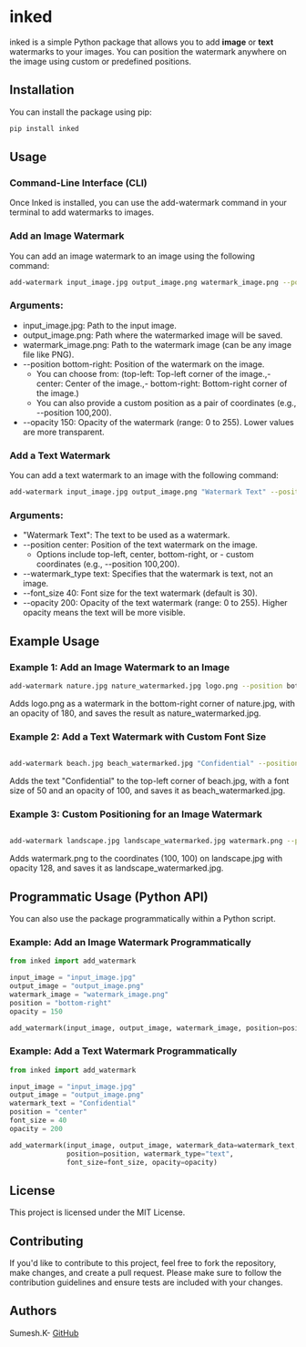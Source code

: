 # inked

inked is a simple Python package that allows you to add **image** or **text** watermarks to your images. You can position the watermark anywhere on the image using custom or predefined positions.

## Installation

You can install the package using pip:

```bash
pip install inked
```
## Usage

### Command-Line Interface (CLI)
Once Inked is installed, you can use the add-watermark command in your terminal to add watermarks to images.

### Add an Image Watermark
You can add an image watermark to an image using the following command:

```bash
add-watermark input_image.jpg output_image.png watermark_image.png --position bottom-right --opacity 150
```

### Arguments:

- input_image.jpg: Path to the input image.
- output_image.png: Path where the watermarked image will be saved.
- watermark_image.png: Path to the watermark image (can be any image file like PNG).
- --position bottom-right: Position of the watermark on the image.
    -  You can choose from:
   (top-left: Top-left corner of the image.,- center: Center of the image.,- bottom-right: Bottom-right corner of the image.)
    - You can also provide a custom position as a pair of coordinates (e.g., --position 100,200).
- --opacity 150: Opacity of the watermark (range: 0 to 255). Lower values are more transparent.

### Add a Text Watermark
You can add a text watermark to an image with the following command:

```bash
add-watermark input_image.jpg output_image.png "Watermark Text" --position center --watermark_type text --font_size 40 --opacity 200
```
### Arguments:

- "Watermark Text": The text to be used as a watermark.
- --position center: Position of the text watermark on the image.
    - Options include top-left, center, bottom-right, or - custom coordinates (e.g., --position 100,200).
- --watermark_type text: Specifies that the watermark is text, not an image.
- --font_size 40: Font size for the text watermark (default is 30).
- --opacity 200: Opacity of the text watermark (range: 0 to 255). Higher opacity means the text will be more visible.

## Example Usage
### Example 1: Add an Image Watermark to an Image

```bash
add-watermark nature.jpg nature_watermarked.jpg logo.png --position bottom-right --opacity 180
```
Adds logo.png as a watermark in the bottom-right corner of nature.jpg, with an opacity of 180, and saves the result as nature_watermarked.jpg.

### Example 2: Add a Text Watermark with Custom Font Size

```bash

add-watermark beach.jpg beach_watermarked.jpg "Confidential" --position top-left --watermark_type text --font_size 50 --opacity 100
```
Adds the text "Confidential" to the top-left corner of beach.jpg, with a font size of 50 and an opacity of 100, and saves it as beach_watermarked.jpg.

### Example 3: Custom Positioning for an Image Watermark

``` bash

add-watermark landscape.jpg landscape_watermarked.jpg watermark.png --position 100,100 --opacity 128

```

Adds watermark.png to the coordinates (100, 100) on landscape.jpg with opacity 128, and saves it as landscape_watermarked.jpg.

## Programmatic Usage (Python API)
You can also use the package programmatically within a Python script.

### Example: Add an Image Watermark Programmatically

``` python
from inked import add_watermark

input_image = "input_image.jpg"
output_image = "output_image.png"
watermark_image = "watermark_image.png"
position = "bottom-right"
opacity = 150

add_watermark(input_image, output_image, watermark_image, position=position, opacity=opacity)


```

### Example: Add a Text Watermark Programmatically

``` python
from inked import add_watermark

input_image = "input_image.jpg"
output_image = "output_image.png"
watermark_text = "Confidential"
position = "center"
font_size = 40
opacity = 200

add_watermark(input_image, output_image, watermark_data=watermark_text, 
              position=position, watermark_type="text", 
              font_size=font_size, opacity=opacity)

```

## License
This project is licensed under the MIT License.

## Contributing
If you'd like to contribute to this project, feel free to fork the repository, make changes, and create a pull request. Please make sure to follow the contribution guidelines and ensure tests are included with your changes.

## Authors
Sumesh.K-  [GitHub](https://github.com/ksumesh21/inked)







